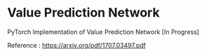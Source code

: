 # Value Prediction Network
PyTorch Implementation of Value Prediction Network
[In Progress]

Reference : https://arxiv.org/pdf/1707.03497.pdf
